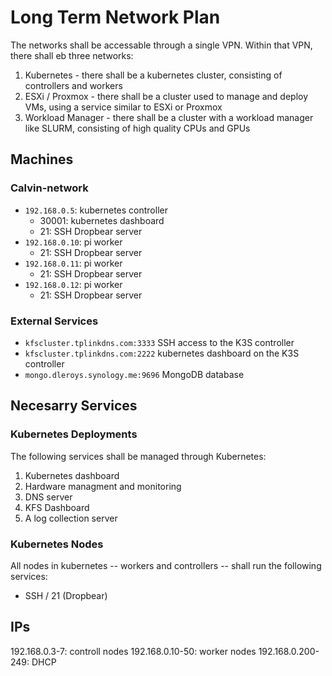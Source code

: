 # Long Term Network Plan

The networks shall be accessable through a single VPN. Within that VPN, there shall eb three networks:

1. Kubernetes - there shall be a kubernetes cluster, consisting of controllers and workers
2. ESXi / Proxmox - there shall be a cluster used to manage and deploy VMs, using a service similar to ESXi or Proxmox
3. Workload Manager - there shall be a cluster with a workload manager like SLURM, consisting of high quality CPUs and GPUs

## Machines

### Calvin-network

* `192.168.0.5`: kubernetes controller
	* 30001: kubernetes dashboard
	* 21: SSH Dropbear server 
* `192.168.0.10`: pi worker
	* 21: SSH Dropbear server 
* `192.168.0.11`: pi worker
	* 21: SSH Dropbear server 
* `192.168.0.12`: pi worker
	* 21: SSH Dropbear server

### External Services

* `kfscluster.tplinkdns.com:3333` SSH access to the K3S controller
* `kfscluster.tplinkdns.com:2222` kubernetes dashboard on the K3S controller
* `mongo.dleroys.synology.me:9696` MongoDB database

## Necesarry Services

### Kubernetes Deployments

The following services shall be managed through Kubernetes:

1. Kubernetes dashboard
2. Hardware managment and monitoring
3. DNS server
4. KFS Dashboard
5. A log collection server

### Kubernetes Nodes

All nodes in kubernetes -- workers and controllers -- shall run the following services:

* SSH / 21 (Dropbear)

## IPs
192.168.0.3-7: controll nodes
192.168.0.10-50: worker nodes
192.168.0.200-249: DHCP